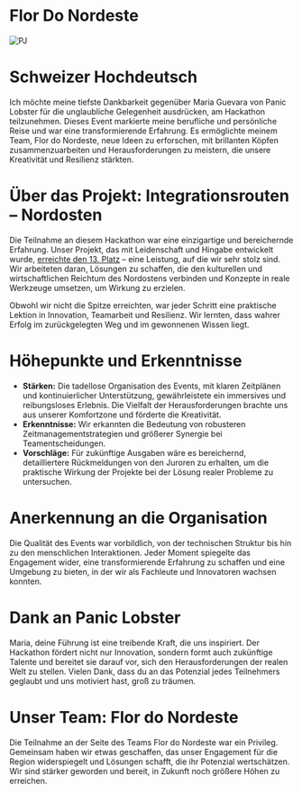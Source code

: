 # Flor Do Nordeste

![PJ](https://github.com/user-attachments/assets/c10c938c-47fa-42f1-8860-4c7f5b48cbcb)

# Schweizer Hochdeutsch

Ich möchte meine tiefste Dankbarkeit gegenüber Maria Guevara von Panic Lobster für die unglaubliche Gelegenheit ausdrücken, am Hackathon teilzunehmen. Dieses Event markierte meine berufliche und persönliche Reise und war eine transformierende Erfahrung. Es ermöglichte meinem Team, Flor do Nordeste, neue Ideen zu erforschen, mit brillanten Köpfen zusammenzuarbeiten und Herausforderungen zu meistern, die unsere Kreativität und Resilienz stärkten.

# Über das Projekt: Integrationsrouten – Nordosten

Die Teilnahme an diesem Hackathon war eine einzigartige und bereichernde Erfahrung. Unser Projekt, das mit Leidenschaft und Hingabe entwickelt wurde, [erreichte den 13. Platz](https://repositorio.enap.gov.br/jspui/bitstream/1/8037/6/Resultado%20Final%20Impulso%20Regional%20Hackathon%20Comunicado_25.pdf) – eine Leistung, auf die wir sehr stolz sind. Wir arbeiteten daran, Lösungen zu schaffen, die den kulturellen und wirtschaftlichen Reichtum des Nordostens verbinden und Konzepte in reale Werkzeuge umsetzen, um Wirkung zu erzielen.

Obwohl wir nicht die Spitze erreichten, war jeder Schritt eine praktische Lektion in Innovation, Teamarbeit und Resilienz. Wir lernten, dass wahrer Erfolg im zurückgelegten Weg und im gewonnenen Wissen liegt.

# Höhepunkte und Erkenntnisse

- **Stärken:** Die tadellose Organisation des Events, mit klaren Zeitplänen und kontinuierlicher Unterstützung, gewährleistete ein immersives und reibungsloses Erlebnis. Die Vielfalt der Herausforderungen brachte uns aus unserer Komfortzone und förderte die Kreativität.
- **Erkenntnisse:** Wir erkannten die Bedeutung von robusteren Zeitmanagementstrategien und größerer Synergie bei Teamentscheidungen.
- **Vorschläge:** Für zukünftige Ausgaben wäre es bereichernd, detailliertere Rückmeldungen von den Juroren zu erhalten, um die praktische Wirkung der Projekte bei der Lösung realer Probleme zu untersuchen.

# Anerkennung an die Organisation

Die Qualität des Events war vorbildlich, von der technischen Struktur bis hin zu den menschlichen Interaktionen. Jeder Moment spiegelte das Engagement wider, eine transformierende Erfahrung zu schaffen und eine Umgebung zu bieten, in der wir als Fachleute und Innovatoren wachsen konnten.

# Dank an Panic Lobster

Maria, deine Führung ist eine treibende Kraft, die uns inspiriert. Der Hackathon fördert nicht nur Innovation, sondern formt auch zukünftige Talente und bereitet sie darauf vor, sich den Herausforderungen der realen Welt zu stellen. Vielen Dank, dass du an das Potenzial jedes Teilnehmers geglaubt und uns motiviert hast, groß zu träumen.

# Unser Team: Flor do Nordeste

Die Teilnahme an der Seite des Teams Flor do Nordeste war ein Privileg. Gemeinsam haben wir etwas geschaffen, das unser Engagement für die Region widerspiegelt und Lösungen schafft, die ihr Potenzial wertschätzen. Wir sind stärker geworden und bereit, in Zukunft noch größere Höhen zu erreichen.
